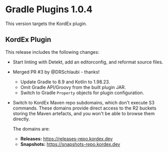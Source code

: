 # Gradle Plugins 1.0.4

This version targets the KordEx plugin.

## KordEx Plugin

This release includes the following changes:

- Start linting with Detekt, add an editorconfig, and reformat source files.
- Merged PR #3 by @DRSchlaubi - thanks!
  - Update Gradle to 8.9 and Kotlin to 1.98.23.
  - Omit Gradle API/Groovy from the built plugin JAR.
  - Switch to Gradle `Property` objects for plugin configuration.
- Switch to KordEx Maven repo subdomains, which don't execute S3 commands. These domains provide direct access to the R2 buckets storing the Maven artefacts, and you won't be able to browse them directly.

  The domains are:
  - **Releases:** https://releases-repo.kordex.dev
  - **Snapshots:** https://snapshots-repo.kordex.dev

